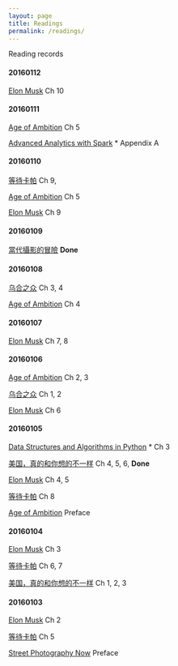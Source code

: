 ```yaml
---
layout: page
title: Readings
permalink: /readings/
---
```


Reading records

#### 20160112

[Elon Musk](http://book.douban.com/subject/26372738/)
  Ch 10

#### 20160111

[Age of Ambition](http://book.douban.com/subject/25740186/)
  Ch 5

[Advanced Analytics with Spark](http://book.douban.com/subject/26304113/) *
  Appendix A

#### 20160110

[等待卡帕](http://book.douban.com/subject/6894177/)
  Ch 9,

[Age of Ambition](http://book.douban.com/subject/25740186/)
  Ch 5

[Elon Musk](http://book.douban.com/subject/26372738/)
  Ch 9

#### 20160109

[當代攝影的冒險](http://book.douban.com/subject/26374192/)
  __Done__

#### 20160108

[乌合之众](http://book.douban.com/subject/4258830/)
  Ch 3, 4

[Age of Ambition](http://book.douban.com/subject/25740186/)
  Ch 4

#### 20160107

[Elon Musk](http://book.douban.com/subject/26372738/)
  Ch 7, 8

#### 20160106

[Age of Ambition](http://book.douban.com/subject/25740186/)
  Ch 2, 3

[乌合之众](http://book.douban.com/subject/4258830/)
  Ch 1, 2

[Elon Musk](http://book.douban.com/subject/26372738/)
  Ch 6

#### 20160105

[Data Structures and Algorithms in Python](http://book.douban.com/subject/10607365/) *
  Ch 3

[美国，真的和你想的不一样](http://book.douban.com/subject/23694625/)
  Ch 4, 5, 6, __Done__

[Elon Musk](http://book.douban.com/subject/26372738/)
	Ch 4, 5

[等待卡帕](http://book.douban.com/subject/6894177/)
	Ch 8

[Age of Ambition](http://book.douban.com/subject/25740186/)
	Preface

#### 20160104

[Elon Musk](http://book.douban.com/subject/26372738/)
 	Ch 3

[等待卡帕](http://book.douban.com/subject/6894177/)
	Ch 6, 7

[美国，真的和你想的不一样](http://book.douban.com/subject/23694625/)
	Ch 1, 2, 3

#### 20160103

[Elon Musk](http://book.douban.com/subject/26372738/)
	Ch 2

[等待卡帕](http://book.douban.com/subject/6894177/)
 	Ch 5

[Street Photography Now](http://book.douban.com/subject/5279388/)
	Preface
